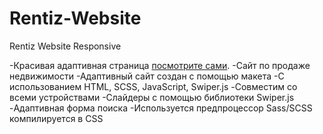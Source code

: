 # Rentiz-Website
Rentiz Website Responsive

-Красивая адаптивная страница [посмотрите сами](https://valeria-99.github.io/Rentiz-Website/).
-Сайт по продаже недвижимости 
-Адаптивный сайт создан с помощью макета
-С использованием HTML, SCSS, JavaScript, Swiper.js
-Совместим со всеми устройствами
-Слайдеры с помощью библиотеки Swiper.js
-Адаптивная форма поиска 
-Используется предпроцессор Sass/SCSS компилируется в CSS
